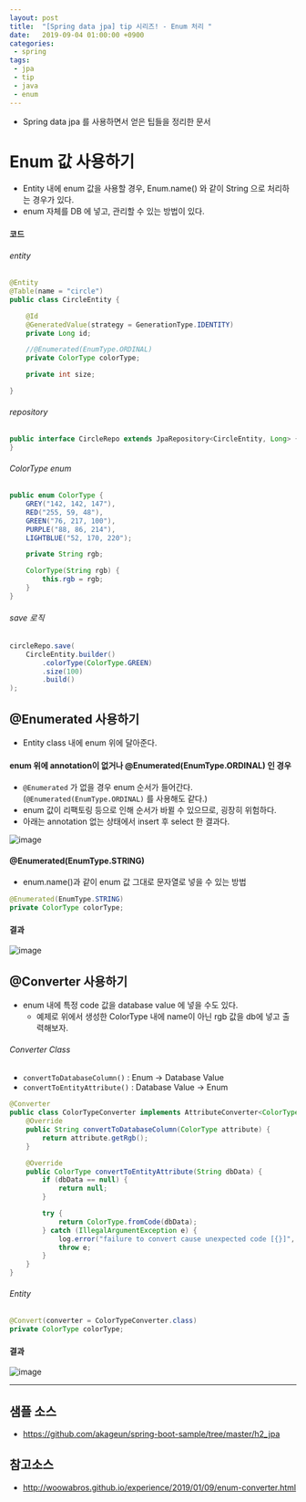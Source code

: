 ```yaml
---
layout: post
title:  "[Spring data jpa] tip 시리즈! - Enum 처리 "
date:   2019-09-04 01:00:00 +0900
categories:
 - spring
tags: 
 - jpa
 - tip
 - java
 - enum
---
```


- Spring data jpa 를 사용하면서 얻은 팁들을 정리한 문서

# Enum 값 사용하기
- Entity 내에 enum 값을 사용할 경우, Enum.name() 와 같이 String 으로 처리하는 경우가 있다.
- enum 자체를 DB 에 넣고, 관리할 수 있는 방법이 있다.

#### 코드

###### entity    
```java
@Entity
@Table(name = "circle")
public class CircleEntity {

    @Id
    @GeneratedValue(strategy = GenerationType.IDENTITY)
    private Long id;

    //@Enumerated(EnumType.ORDINAL)
    private ColorType colorType;

    private int size;

}
```

###### repository
```java
public interface CircleRepo extends JpaRepository<CircleEntity, Long> {
}
```

###### ColorType enum
```java
public enum ColorType {
    GREY("142, 142, 147"),
    RED("255, 59, 48"),
    GREEN("76, 217, 100"),
    PURPLE("88, 86, 214"),
    LIGHTBLUE("52, 170, 220");

    private String rgb;

    ColorType(String rgb) {
        this.rgb = rgb;
    }
}
```

###### save 로직
```java
circleRepo.save(
    CircleEntity.builder()
        .colorType(ColorType.GREEN)
        .size(100)
        .build()
);
```

## @Enumerated 사용하기
- Entity class 내에 enum 위에 달아준다.

#### enum 위에 annotation이 없거나 @Enumerated(EnumType.ORDINAL) 인 경우
- `@Enumerated` 가 없을 경우 enum 순서가 들어간다. (`@Enumerated(EnumType.ORDINAL)` 를 사용해도 같다.)
- enum 값이 리팩토링 등으로 인해 순서가 바뀔 수 있으므로, 굉장히 위험하다.
- 아래는 annotation 없는 상태에서 insert 후 select 한 결과다.
       
![image](https://user-images.githubusercontent.com/13219787/64184437-696aa300-cea6-11e9-931c-82081178beec.png)

#### @Enumerated(EnumType.STRING) 
- enum.name()과 같이 enum 값 그대로 문자열로 넣을 수 있는 방법

```java
@Enumerated(EnumType.STRING)
private ColorType colorType;
```

#### 결과

![image](https://user-images.githubusercontent.com/13219787/64184251-28728e80-cea6-11e9-9dd1-eac25297e6b6.png)

## @Converter 사용하기
- enum 내에 특정 code 값을 database value 에 넣을 수도 있다.
    - 예제로 위에서 생성한 ColorType 내에 name이 아닌 rgb 값을 db에 넣고 출력해보자.

###### Converter Class
- `convertToDatabaseColumn()` : Enum -> Database Value
- `convertToEntityAttribute()` : Database Value -> Enum

```java
@Converter
public class ColorTypeConverter implements AttributeConverter<ColorType, String> {
    @Override
    public String convertToDatabaseColumn(ColorType attribute) {
        return attribute.getRgb();
    }

    @Override
    public ColorType convertToEntityAttribute(String dbData) {
        if (dbData == null) {
            return null;
        }

        try {
            return ColorType.fromCode(dbData);
        } catch (IllegalArgumentException e) {
            log.error("failure to convert cause unexpected code [{}]", dbData, e);
            throw e;
        }
    }
}
```

###### Entity

```java
@Convert(converter = ColorTypeConverter.class)
private ColorType colorType;
```

#### 결과

![image](https://user-images.githubusercontent.com/13219787/64187873-51961d80-ceac-11e9-9966-54dfb45ccd07.png)


---
## 샘플 소스
- https://github.com/akageun/spring-boot-sample/tree/master/h2_jpa

## 참고소스
- http://woowabros.github.io/experience/2019/01/09/enum-converter.html
